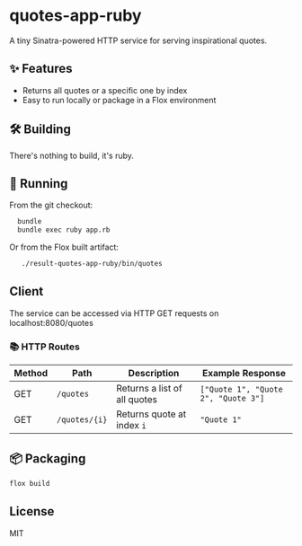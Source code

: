 # quotes-app-ruby

A tiny Sinatra-powered HTTP service for serving inspirational quotes.

## ✨ Features

- Returns all quotes or a specific one by index
- Easy to run locally or package in a Flox environment


## 🛠️ Building

There's nothing to build, it's ruby.


## 🏃 Running

From the git checkout: 

```bash
  bundle
  bundle exec ruby app.rb
```

Or from the Flox built artifact:

```bash
   ./result-quotes-app-ruby/bin/quotes
```

## Client

The service can be accessed via HTTP GET requests on localhost:8080/quotes

### 📚 HTTP Routes

| Method | Path            | Description                    | Example Response                       |
|--------|------------------|--------------------------------|----------------------------------------|
| GET    | `/quotes`        | Returns a list of all quotes   | `["Quote 1", "Quote 2", "Quote 3"]`    |
| GET    | `/quotes/{i}`    | Returns quote at index `i`     | `"Quote 1"`                            |



## 📦 Packaging

```bash
flox build
```

## License
MIT
